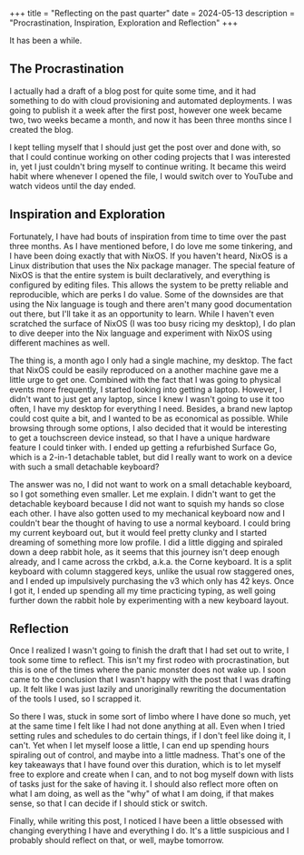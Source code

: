 +++
title = "Reflecting on the past quarter"
date = 2024-05-13
description = "Procrastination, Inspiration, Exploration and Reflection"
+++

It has been a while.

## The Procrastination

I actually had a draft of a blog post for quite some time, and it had something to do with cloud provisioning and automated deployments. I was going to publish it a week after the first post, however one week became two, two weeks became a month, and now it has been three months since I created the blog.

I kept telling myself that I should just get the post over and done with, so that I could continue working on other coding projects that I was interested in, yet I just couldn't bring myself to continue writing. It became this weird habit where whenever I opened the file, I would switch over to YouTube and watch videos until the day ended.

## Inspiration and Exploration

Fortunately, I have had bouts of inspiration from time to time over the past three months. As I have mentioned before, I do love me some tinkering, and I have been doing exactly that with NixOS. If you haven't heard, NixOS is a Linux distribution that uses the Nix package manager. The special feature of NixOS is that the entire system is built declaratively, and everything is configured by editing files. This allows the system to be pretty reliable and reproducible, which are perks I do value. Some of the downsides are that using the Nix language is tough and there aren't many good documentation out there, but I'll take it as an opportunity to learn. While I haven't even scratched the surface of NixOS (I was too busy ricing my desktop), I do plan to dive deeper into the Nix language and experiment with NixOS using different machines as well. 

The thing is, a month ago I only had a single machine, my desktop. The fact that NixOS could be easily reproduced on a another machine gave me a little urge to get one. Combined with the fact that I was going to physical events more frequently, I started looking into getting a laptop. However, I didn't want to just get any laptop, since I knew I wasn't going to use it too often, I have my desktop for everything I need. Besides, a brand new laptop could cost quite a bit, and I wanted to be as economical as possible. While browsing through some options, I also decided that it would be interesting to get a touchscreen device instead, so that I have a unique hardware feature I could tinker with. I ended up getting a refurbished Surface Go, which is a 2-in-1 detachable tablet, but did I really want to work on a device with such a small detachable keyboard?

The answer was no, I did not want to work on a small detachable keyboard, so I got something even smaller. Let me explain. I didn't want to get the detachable keyboard because I did not want to squish my hands so close each other. I have also gotten used to my mechanical keyboard now and I couldn't bear the thought of having to use a normal keyboard. I could bring my current keyboard out, but it would feel pretty clunky and I started dreaming of something more low profile. I did a little digging and spiraled down a deep rabbit hole, as it seems that this journey isn't deep enough already, and I came across the crkbd, a.k.a. the Corne keyboard. It is a split keyboard with column staggered keys, unlike the usual row staggered ones, and I ended up impulsively purchasing the v3 which only has 42 keys. Once I got it, I ended up spending all my time practicing typing, as well going further down the rabbit hole by experimenting with a new keyboard layout.

## Reflection

Once I realized I wasn't going to finish the draft that I had set out to write, I took some time to reflect. This isn't my first rodeo with procrastination, but this is one of the times where the panic monster does not wake up. I soon came to the conclusion that I wasn't happy with the post that I was drafting up. It felt like I was just lazily and unoriginally rewriting the documentation of the tools I used, so I scrapped it.

So there I was, stuck in some sort of limbo where I have done so much, yet at the same time I felt like I had not done anything at all. Even when I tried setting rules and schedules to do certain things, if I don't feel like doing it, I can't. Yet when I let myself loose a little, I can end up spending hours spiraling out of control, and maybe into a little madness. That's one of the key takeaways that I have found over this duration, which is to let myself free to explore and create when I can, and to not bog myself down with lists of tasks just for the sake of having it. I should also reflect more often on what I am doing, as well as the "why" of what I am doing, if that makes sense, so that I can decide if I should stick or switch.

Finally, while writing this post, I noticed I have been a little obsessed with changing everything I have and everything I do. It's a little suspicious and I probably should reflect on that, or well, maybe tomorrow.

